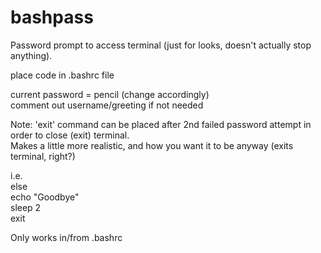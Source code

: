 # bashpass
Password prompt to access terminal (just for looks, doesn't actually stop anything).  

place code in .bashrc file    

current password = pencil (change accordingly)  
comment out username/greeting if not needed


Note: 'exit' command can be placed after 2nd failed password attempt in order to close (exit) terminal.  
Makes a little more realistic, and how you want it to be anyway (exits terminal, right?)

i.e.      
else  
echo "Goodbye"  
sleep 2  
exit  

Only works in/from .bashrc  
